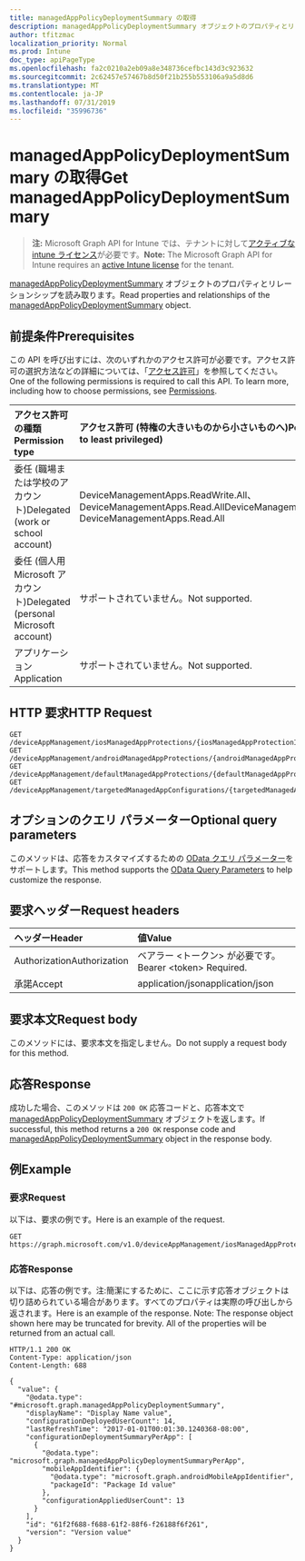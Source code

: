 ```yaml
---
title: managedAppPolicyDeploymentSummary の取得
description: managedAppPolicyDeploymentSummary オブジェクトのプロパティとリレーションシップを読み取ります。
author: tfitzmac
localization_priority: Normal
ms.prod: Intune
doc_type: apiPageType
ms.openlocfilehash: fa2c0210a2eb09a8e348736cefbc143d3c923632
ms.sourcegitcommit: 2c62457e57467b8d50f21b255b553106a9a5d8d6
ms.translationtype: MT
ms.contentlocale: ja-JP
ms.lasthandoff: 07/31/2019
ms.locfileid: "35996736"
---
```

# <a name="get-managedapppolicydeploymentsummary"></a><span data-ttu-id="a948d-103">managedAppPolicyDeploymentSummary の取得</span><span class="sxs-lookup"><span data-stu-id="a948d-103">Get managedAppPolicyDeploymentSummary</span></span>

> <span data-ttu-id="a948d-104">**注:** Microsoft Graph API for Intune では、テナントに対して[アクティブな intune ライセンス](https://go.microsoft.com/fwlink/?linkid=839381)が必要です。</span><span class="sxs-lookup"><span data-stu-id="a948d-104">**Note:** The Microsoft Graph API for Intune requires an [active Intune license](https://go.microsoft.com/fwlink/?linkid=839381) for the tenant.</span></span>

<span data-ttu-id="a948d-105">[managedAppPolicyDeploymentSummary](../resources/intune-mam-managedapppolicydeploymentsummary.md) オブジェクトのプロパティとリレーションシップを読み取ります。</span><span class="sxs-lookup"><span data-stu-id="a948d-105">Read properties and relationships of the [managedAppPolicyDeploymentSummary](../resources/intune-mam-managedapppolicydeploymentsummary.md) object.</span></span>

## <a name="prerequisites"></a><span data-ttu-id="a948d-106">前提条件</span><span class="sxs-lookup"><span data-stu-id="a948d-106">Prerequisites</span></span>
<span data-ttu-id="a948d-p101">この API を呼び出すには、次のいずれかのアクセス許可が必要です。アクセス許可の選択方法などの詳細については、「[アクセス許可](/graph/permissions-reference)」を参照してください。</span><span class="sxs-lookup"><span data-stu-id="a948d-p101">One of the following permissions is required to call this API. To learn more, including how to choose permissions, see [Permissions](/graph/permissions-reference).</span></span>

|<span data-ttu-id="a948d-109">アクセス許可の種類</span><span class="sxs-lookup"><span data-stu-id="a948d-109">Permission type</span></span>|<span data-ttu-id="a948d-110">アクセス許可 (特権の大きいものから小さいものへ)</span><span class="sxs-lookup"><span data-stu-id="a948d-110">Permissions (from most to least privileged)</span></span>|
|:---|:---|
|<span data-ttu-id="a948d-111">委任 (職場または学校のアカウント)</span><span class="sxs-lookup"><span data-stu-id="a948d-111">Delegated (work or school account)</span></span>|<span data-ttu-id="a948d-112">DeviceManagementApps.ReadWrite.All、DeviceManagementApps.Read.All</span><span class="sxs-lookup"><span data-stu-id="a948d-112">DeviceManagementApps.ReadWrite.All, DeviceManagementApps.Read.All</span></span>|
|<span data-ttu-id="a948d-113">委任 (個人用 Microsoft アカウント)</span><span class="sxs-lookup"><span data-stu-id="a948d-113">Delegated (personal Microsoft account)</span></span>|<span data-ttu-id="a948d-114">サポートされていません。</span><span class="sxs-lookup"><span data-stu-id="a948d-114">Not supported.</span></span>|
|<span data-ttu-id="a948d-115">アプリケーション</span><span class="sxs-lookup"><span data-stu-id="a948d-115">Application</span></span>|<span data-ttu-id="a948d-116">サポートされていません。</span><span class="sxs-lookup"><span data-stu-id="a948d-116">Not supported.</span></span>|

## <a name="http-request"></a><span data-ttu-id="a948d-117">HTTP 要求</span><span class="sxs-lookup"><span data-stu-id="a948d-117">HTTP Request</span></span>
<!-- {
  "blockType": "ignored"
}
-->
``` http
GET /deviceAppManagement/iosManagedAppProtections/{iosManagedAppProtectionId}/deploymentSummary
GET /deviceAppManagement/androidManagedAppProtections/{androidManagedAppProtectionId}/deploymentSummary
GET /deviceAppManagement/defaultManagedAppProtections/{defaultManagedAppProtectionId}/deploymentSummary
GET /deviceAppManagement/targetedManagedAppConfigurations/{targetedManagedAppConfigurationId}/deploymentSummary
```

## <a name="optional-query-parameters"></a><span data-ttu-id="a948d-118">オプションのクエリ パラメーター</span><span class="sxs-lookup"><span data-stu-id="a948d-118">Optional query parameters</span></span>
<span data-ttu-id="a948d-119">このメソッドは、応答をカスタマイズするための [OData クエリ パラメーター](https://docs.microsoft.com/en-us/graph/query-parameters)をサポートします。</span><span class="sxs-lookup"><span data-stu-id="a948d-119">This method supports the [OData Query Parameters](https://docs.microsoft.com/en-us/graph/query-parameters) to help customize the response.</span></span>

## <a name="request-headers"></a><span data-ttu-id="a948d-120">要求ヘッダー</span><span class="sxs-lookup"><span data-stu-id="a948d-120">Request headers</span></span>
|<span data-ttu-id="a948d-121">ヘッダー</span><span class="sxs-lookup"><span data-stu-id="a948d-121">Header</span></span>|<span data-ttu-id="a948d-122">値</span><span class="sxs-lookup"><span data-stu-id="a948d-122">Value</span></span>|
|:---|:---|
|<span data-ttu-id="a948d-123">Authorization</span><span class="sxs-lookup"><span data-stu-id="a948d-123">Authorization</span></span>|<span data-ttu-id="a948d-124">ベアラー &lt;トークン&gt; が必要です。</span><span class="sxs-lookup"><span data-stu-id="a948d-124">Bearer &lt;token&gt; Required.</span></span>|
|<span data-ttu-id="a948d-125">承諾</span><span class="sxs-lookup"><span data-stu-id="a948d-125">Accept</span></span>|<span data-ttu-id="a948d-126">application/json</span><span class="sxs-lookup"><span data-stu-id="a948d-126">application/json</span></span>|

## <a name="request-body"></a><span data-ttu-id="a948d-127">要求本文</span><span class="sxs-lookup"><span data-stu-id="a948d-127">Request body</span></span>
<span data-ttu-id="a948d-128">このメソッドには、要求本文を指定しません。</span><span class="sxs-lookup"><span data-stu-id="a948d-128">Do not supply a request body for this method.</span></span>

## <a name="response"></a><span data-ttu-id="a948d-129">応答</span><span class="sxs-lookup"><span data-stu-id="a948d-129">Response</span></span>
<span data-ttu-id="a948d-130">成功した場合、このメソッドは `200 OK` 応答コードと、応答本文で [managedAppPolicyDeploymentSummary](../resources/intune-mam-managedapppolicydeploymentsummary.md) オブジェクトを返します。</span><span class="sxs-lookup"><span data-stu-id="a948d-130">If successful, this method returns a `200 OK` response code and [managedAppPolicyDeploymentSummary](../resources/intune-mam-managedapppolicydeploymentsummary.md) object in the response body.</span></span>

## <a name="example"></a><span data-ttu-id="a948d-131">例</span><span class="sxs-lookup"><span data-stu-id="a948d-131">Example</span></span>

### <a name="request"></a><span data-ttu-id="a948d-132">要求</span><span class="sxs-lookup"><span data-stu-id="a948d-132">Request</span></span>
<span data-ttu-id="a948d-133">以下は、要求の例です。</span><span class="sxs-lookup"><span data-stu-id="a948d-133">Here is an example of the request.</span></span>
``` http
GET https://graph.microsoft.com/v1.0/deviceAppManagement/iosManagedAppProtections/{iosManagedAppProtectionId}/deploymentSummary
```

### <a name="response"></a><span data-ttu-id="a948d-134">応答</span><span class="sxs-lookup"><span data-stu-id="a948d-134">Response</span></span>
<span data-ttu-id="a948d-p102">以下は、応答の例です。注:簡潔にするために、ここに示す応答オブジェクトは切り詰められている場合があります。すべてのプロパティは実際の呼び出しから返されます。</span><span class="sxs-lookup"><span data-stu-id="a948d-p102">Here is an example of the response. Note: The response object shown here may be truncated for brevity. All of the properties will be returned from an actual call.</span></span>
``` http
HTTP/1.1 200 OK
Content-Type: application/json
Content-Length: 688

{
  "value": {
    "@odata.type": "#microsoft.graph.managedAppPolicyDeploymentSummary",
    "displayName": "Display Name value",
    "configurationDeployedUserCount": 14,
    "lastRefreshTime": "2017-01-01T00:01:30.1240368-08:00",
    "configurationDeploymentSummaryPerApp": [
      {
        "@odata.type": "microsoft.graph.managedAppPolicyDeploymentSummaryPerApp",
        "mobileAppIdentifier": {
          "@odata.type": "microsoft.graph.androidMobileAppIdentifier",
          "packageId": "Package Id value"
        },
        "configurationAppliedUserCount": 13
      }
    ],
    "id": "61f2f688-f688-61f2-88f6-f26188f6f261",
    "version": "Version value"
  }
}
```



